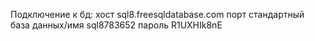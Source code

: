 Подключение к бд:
хост sql8.freesqldatabase.com
порт стандартный
база данных/имя sql8783652
пароль R1UXHIk8nE
